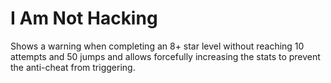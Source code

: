 # I Am Not Hacking

Shows a warning when completing an 8+ star level without reaching 10 attempts and 50 jumps
and allows forcefully increasing the stats to prevent the anti-cheat from triggering.
